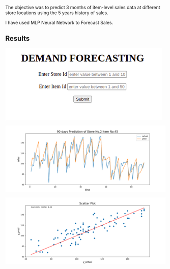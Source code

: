The objective was to predict 3 months of item-level sales data at different store locations using the 5 years history of sales.

I have used MLP Neural Network to Forecast Sales.


## Results

![1](input.png)

![2](output1.png)

![3](output2.png)


